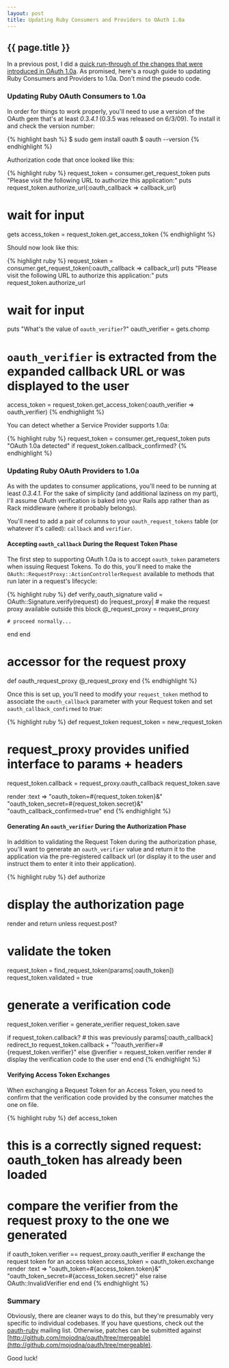 ```yaml
---
layout: post
title: Updating Ruby Consumers and Providers to OAuth 1.0a
---
```


## {{ page.title }}

In a previous post, I did a [quick run-through of the changes that were
introduced in OAuth
1.0a](/2009/05/20/updating-ruby-consumers-and-providers-to-oauth-10a.html).
As promised, here's a rough guide to updating Ruby Consumers and Providers to
1.0a.  Don't mind the pseudo code.

### Updating Ruby OAuth Consumers to 1.0a

In order for things to work properly, you'll need to use a version of the
OAuth gem that's at least _0.3.4.1_ (0.3.5 was released on 6/3/09). To install
it and check the version number:

{% highlight bash %}
$ sudo gem install oauth
$ oauth --version
{% endhighlight %}

Authorization code that once looked like this:
 
{% highlight ruby %}
request_token = consumer.get_request_token
puts "Please visit the following URL to authorize this application:"
puts request_token.authorize_url(:oauth_callback => callback_url)
# wait for input
gets
access_token = request_token.get_access_token
{% endhighlight %}
 
Should now look like this:

{% highlight ruby %}
request_token = consumer.get_request_token(:oauth_callback => callback_url)
puts "Please visit the following URL to authorize this application:"
puts request_token.authorize_url
# wait for input
puts "What's the value of `oauth_verifier`?"
oauth_verifier = gets.chomp
# `oauth_verifier` is extracted from the expanded callback URL or was displayed to the user
access_token = request_token.get_access_token(:oauth_verifier => oauth_verifier)
{% endhighlight %}

You can detect whether a Service Provider supports 1.0a:

{% highlight ruby %}
request_token = consumer.get_request_token
puts "OAuth 1.0a detected" if request_token.callback_confirmed?
{% endhighlight %}

### Updating Ruby OAuth Providers to 1.0a

As with the updates to consumer applications, you'll need to be running at
least _0.3.4.1_. For the sake of simplicity (and additional laziness on my
part), I'll assume OAuth verification is baked into your Rails app rather than
as Rack middleware (where it probably belongs).

You'll need to add a pair of columns to your `oauth_request_tokens` table (or
whatever it's called): `callback` and `verifier`.

#### Accepting `oauth_callback` During the Request Token Phase

The first step to supporting OAuth 1.0a is to accept `oauth_token` parameters when issuing Request Tokens.  To do this, you'll need to make the `OAuth::RequestProxy::ActionControllerRequest` available to methods that run later in a request's lifecycle:

{% highlight ruby %}
def verify_oauth_signature
  valid = OAuth::Signature.verify(request) do |request_proxy|
    # make the request proxy available outside this block
    @_request_proxy = request_proxy
    
    # proceed normally...
  end
end

# accessor for the request proxy
def oauth_request_proxy
  @_request_proxy
end
{% endhighlight %}

Once this is set up, you'll need to modify your `request_token` method to associate the `oauth_callback` parameter with your Request token and set `oauth_callback_confirmed` to _true_:

{% highlight ruby %}
def request_token
  request_token = new_request_token
   # request_proxy provides unified interface to params + headers
  request_token.callback = request_proxy.oauth_callback
  request_token.save
  
  render :text => "oauth_token=#{request_token.token}&" \
                  "oauth_token_secret=#{request_token.secret}&" \
                  "oauth_callback_confirmed=true"
end
{% endhighlight %}

#### Generating An `oauth_verifier` During the Authorization Phase

In addition to validating the Request Token during the authorization phase,
you'll want to generate an `oauth_verifier` value and return it to the
application via the pre-registered callback url (or display it to the user and
instruct them to enter it into their application).

{% highlight ruby %}
def authorize
  # display the authorization page
  
  render and return unless request.post?

  # validate the token

  request_token = find_request_token(params[:oauth_token])
  request_token.validated = true
  # generate a verification code
  request_token.verifier = generate_verifier
  request_token.save
  
  if request_token.callback?
    # this was previously params[:oauth_callback]
    redirect_to request_token.callback + "?oauth_verifier=#{request_token.verifier}"
  else
    @verifier = request_token.verifier
    render # display the verification code to the user
  end
end
{% endhighlight %}

#### Verifying Access Token Exchanges

When exchanging a Request Token for an Access Token, you need to confirm that
the verification code provided by the consumer matches the one on file.

{% highlight ruby %}
def access_token
  # this is a correctly signed request: oauth_token has already been loaded

  # compare the verifier from the request proxy to the one we generated
  if oauth_token.verifier == request_proxy.oauth_verifier
    # exchange the request token for an access token
    access_token = oauth_token.exchange
    render :text => "oauth_token=#{access_token.token}&" \
                    "oauth_token_secret=#{access_token.secret}"
  else
    raise OAuth::InvalidVerifier
  end
end
{% endhighlight %}

### Summary

Obviously, there are cleaner ways to do this, but they're presumably very
specific to individual codebases. If you have questions, check out the
[oauth-ruby](http://groups.google.com/group/oauth-ruby) mailing list.
Otherwise, patches can be submitted against
[http://github.com/mojodna/oauth/tree/mergeable](http://github.com/mojodna/oauth/tree/mergeable).

Good luck!
